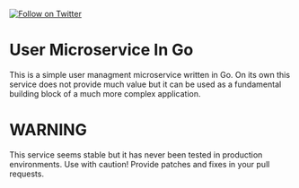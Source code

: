 [![Follow on Twitter](https://img.shields.io/twitter/follow/websecurify.svg?logo=twitter)](https://twitter.com/websecurify)

# User Microservice In Go

This is a simple user managment microservice written in Go. On its own this service does not provide much value but it can be used as a fundamental building block of a much more complex application.

# WARNING

This service seems stable but it has never been tested in production environments. Use with caution! Provide patches and fixes in your pull requests.

